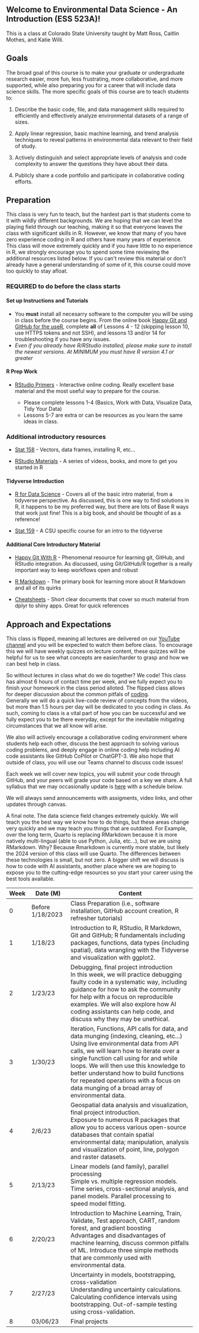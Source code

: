 ## Welcome to Environmental Data Science - An Introduction (ESS 523A)!

This is a class at Colorado State University taught by Matt Ross, Caitlin Mothes, and Katie Willi. 

## Goals

The broad goal of this course is to make your graduate or undergraduate research easier, more fun, less frustrating, more collaborative, and more supported, while also preparing you for a career that will include data science skills. The more specific goals of this course are to teach students to: 


  1)	Describe the basic code, file, and data management skills required to efficiently and effectively analyze environmental datasets of a range of sizes.

  2)	Apply linear regression, basic machine learning, and trend analysis techniques to reveal patterns in environmental data relevant to their field of study.
  
  3)	Actively distinguish and select appropriate levels of analysis and code complexity to answer the questions they have about their data.

  4)	Publicly share a code portfolio and participate in collaborative coding efforts.

## Preparation

This class is very fun to teach, but the hardest part is that students come to it with wildly different backgrounds. We are hoping that we can level the playing field through our teaching, making it so that everyone leaves the class with significant skills in R. However, we know that many of you have zero experience coding in R and others have many years of experience. This class will move extremely quickly and if you have little to no experience in R, we strongly encourage you to spend some time reviewing the additional resources listed below. If you can't review this material or don't already have a general understanding of some of it, this course could move too quickly to stay afloat. 

### REQUIRED to do before the class starts

#### Set up Instructions and Tutorials
- You **must** install all necesarry software to the computer you will be using in class before the course begins. From the online book [Happy Git and GitHub for the useR](https://happygitwithr.com/github-acct.html), complete **all** of Lessons 4 - 12 (skipping lesson 10, use HTTPS tokens and not SSH), and lessons 13 and/or 14 for troubleshooting if you have any issues.
- *Even if you already have R/RStudio installed, please make sure to install the newest versions. At MINIMUM you must have R version 4.1 or greater*

#### R Prep Work
- [RStudio Primers](https://posit.cloud/learn/primers) - Interactive
online coding. Really excellent base material and the most useful way to prepare for the course. 

  - Please complete lessons 1-4 (Basics, Work with Data, Visualize Data, Tidy Your Data)
  - Lessons 5-7 are extra or can be resources as you learn the same ideas in class. 


### Additional introductory resources

- [Stat 158](https://csu-r.github.io/Module1/) - Vectors, data frames, installing R, etc...

- [RStudio Materials](https://education.rstudio.com/learn/beginner/) - A series of
videos, books, and more to get you started in R

#### Tidyverse Introduction

- [R for Data Science](https://r4ds.had.co.nz/introduction.html) - Covers all of
the basic intro material, from a tidyverse perspective. As discussed, this is 
one way to find solutions in R, it happens to be my preferred way, but there are
lots of Base R ways that work just fine! This is a big book, and should be thought
of as a reference!

- [Stat 159](https://csu-r.github.io/Module2/) - A CSU specific course for an
intro to the tidyverse


#### Additional Core Introductory Material

- [Happy Git With R](https://happygitwithr.com/) - Phenomenal resource for learning
git, GitHub, and RStudio integration. As discussed, using Git/GitHub/R together
is a really important way to keep workflows open and robust


- [R Markdown](https://bookdown.org/yihui/rmarkdown/#preface) - The primary 
book for learning more about R Markdown and all of its quirks

- [Cheatsheets](https://www.rstudio.com/resources/cheatsheets/) - Short
clear documents that cover so much material from dplyr to shiny apps. Great
for quick references


## Approach and Expectations

This class is flipped, meaning all lectures are delivered on our [YouTube channel](https://www.youtube.com/channel/UCgdZkOZfmrAFHkDHYI5taVw) and you will 
be expected to watch them before class. To encourage this we will have weekly quizzes on lecture content, these quizzes will be helpful for us to see what 
concepts are easier/harder to grasp and how we can best help in class. 

So without lectures in class what do we do together? We code! This class has almost 6 hours of contact time per week, 
and we fully expect you to finish your homework in the class period alloted. The flipped class allows for deeper discussion about the common pitfals of
[coding](https://ieeexplore.ieee.org/document/7344151).  
Generally we will do a quick live-code review of concepts from the videos, but more than 1.5 hours per day will be dedicated to you coding in class.
As such, coming to class is a vital part of how you can be successful and we fully expect you to be there everyday, except for the inevitable 
mitigating circumstances that we all know will arise. 

We also will actively encourage a collaborative coding environment where students help each other, discuss the best approach to solving various coding problems, and deeply engage in online coding help including AI code assistants like GitHub CoPilot or ChatGPT-3. We also hope that outside of class, you will use our Teams channel to discuss code issues!

Each week we will cover new topics, you will submit your code through GitHub, and your peers will grade your code based on a key we share. A full syllabus that we may occasionally update is [here](https://colostate-my.sharepoint.com/:w:/g/personal/ccmothes_colostate_edu/EdQG_l5PZqVNomB2xImV1OoBSEM4bEXJYSwOW_YnxJTU6g?e=pwLcfo) with a schedule below. 

We will always send announcements with assigments, video links, and other updates through canvas. 

A final note. The data science field changes extremely quickly. We will teach you the best way we know how to do things, but these areas change
very quickly and we may teach you things that are outdated. For Example, over the long term, Quarto is replacing RMarkdown because it is more natively multi-lingual (able to use Python, Julia, etc...), but we are using RMarkdown. Why? Because Rmarkdown is currently more stable, but likely the 2024 version of this class will use Quarto. The differences between these technologies is small, but not zero. A bigger shift we will discuss is how to code with AI assistants, another place where we are hoping to expose you to the cutting-edge resources so you start your career using the best tools available. 

| Week | Date (M)         | Content                                                                                                                                                                                                                                                                                                                                                                                               |
| ---- | ---------------- | ----------------------------------------------------------------------------------------------------------------------------------------------------------------------------------------------------------------------------------------------------------------------------------------------------------------------------------------------------------------------------------------------------- |
| 0    | Before 1/18/2023 | Class Preparation (i.e., software installation, GitHub account creation, R refresher tutorials)                                                                                                                                                                                                                                                                                                       |
| 1    | 1/18/23          | Introduction to R, RStudio, R Markdown, Git and GitHub; R fundamentals including packages, functions, data types (including spatial), data wrangling with the Tidyverse and visualization with ggplot2.                                                                                                                                                                                               |
| 2    | 1/23/23          | Debugging, final project introduction<br>In this week, we will practice debugging faulty code in a systematic way, including guidance for how to ask the community for help with a focus on reproducible examples. We will also explore how AI coding assistants can help code, and discuss why they may be unethical.                                                                                |
| 3    | 1/30/23          | Iteration, Functions, API calls for data, and data munging (indexing, cleaning, etc...)<br>Using live environmental data from API calls, we will learn how to iterate over a single function call using for and while loops. We will then use this knowledge to better understand how to build functions for repeated operations with a focus on data munging of a broad array of environmental data. |
| 4    | 2/6/23           | Geospatial data analysis and visualization, final project introduction.<br>Exposure to numerous R packages that allow you to access various open-source databases that contain spatial environmental data; manipulation, analysis and visualization of point, line, polygon and raster datasets.                                                                                                      |
| 5    | 2/13/23          | Linear models (and family), parallel processing<br>Simple vs. multiple regression models. Time series, cross-sectional analysis, and panel models. Parallel processing to speed model fitting.                                                                                                                                                                                                        |
| 6    | 2/20/23          | Introduction to Machine Learning, Train, Validate, Test approach, CART, random forest, and gradient boosting<br>Advantages and disadvantages of machine learning, discuss common pitfalls of ML. Introduce three simple methods that are commonly used with environmental data.                                                                                                                       |
| 7    | 2/27/23          | Uncertainty in models, bootstrapping, cross-validation<br>Understanding uncertainty calculations. Calculating confidence intervals using bootstrapping. Out-of-sample testing using cross-validation.                                                                                                                                                                                                 |
| 8    | 03/06/23         | Final projects                                                                                                                                                                                                                                                                                                                                                                                        |
